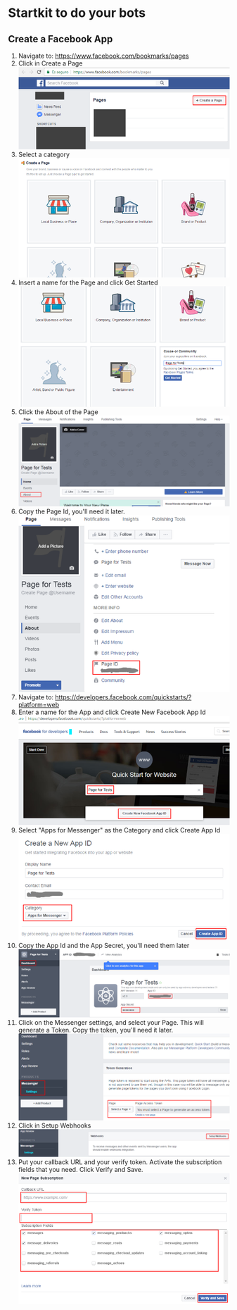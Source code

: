 # Startkit to do your bots

## Create a Facebook App

1. Navigate to: https://www.facebook.com/bookmarks/pages
2. Click in Create a Page
![Click in Create a page](https://raw.githubusercontent.com/jseijas/botstart/master/assets/facebook/step2.png)
3. Select a category
![Select a category](https://raw.githubusercontent.com/jseijas/botstart/master/assets/facebook/step3.png)
4. Insert a name for the Page and click Get Started
![Insert a name for the Page](https://raw.githubusercontent.com/jseijas/botstart/master/assets/facebook/step4.png)
5. Click the About of the Page
![Click About](https://raw.githubusercontent.com/jseijas/botstart/master/assets/facebook/step5.png)
6. Copy the Page Id, you'll need it later.
![Get the Page Id](https://raw.githubusercontent.com/jseijas/botstart/master/assets/facebook/step6.png)
7. Navigate to: https://developers.facebook.com/quickstarts/?platform=web
8. Enter a name for the App and click Create New Facebook App Id
![Enter App Name](https://raw.githubusercontent.com/jseijas/botstart/master/assets/facebook/step7.png)
9. Select "Apps for Messenger" as the Category and click Create App Id
![Create App Id](https://raw.githubusercontent.com/jseijas/botstart/master/assets/facebook/step8.png)
10. Copy the App Id and the App Secret, you'll need them later
![Copy App Id and Secret](https://raw.githubusercontent.com/jseijas/botstart/master/assets/facebook/step9.png)
11. Click on the Messenger settings, and select your Page. This will generate a Token. Copy the token, you'll need it later.
![Copy App Token](https://raw.githubusercontent.com/jseijas/botstart/master/assets/facebook/step10.png)
12. Click in Setup Webhooks
![Click Setup Webhooks](https://raw.githubusercontent.com/jseijas/botstart/master/assets/facebook/step11.png)
13. Put your callback URL and your verify token. Activate the subscription fields that you need. Click Verify and Save.
![Click Setup Webhooks](https://raw.githubusercontent.com/jseijas/botstart/master/assets/facebook/step12.png)







